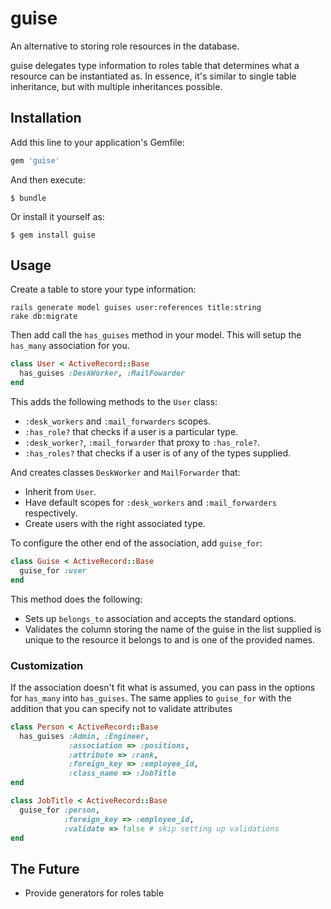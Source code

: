 # guise

An alternative to storing role resources in the database.

guise delegates type information to roles table that determines what a resource
can be instantiated as. In essence, it's similar to single table inheritance,
but with multiple inheritances possible.


## Installation

Add this line to your application's Gemfile:

```ruby
gem 'guise'
```

And then execute:

```
$ bundle
```

Or install it yourself as:

```
$ gem install guise
```


## Usage

Create a table to store your type information:

```
rails generate model guises user:references title:string
rake db:migrate
```

Then add call the `has_guises` method in your model. This will setup the
`has_many` association for you.

```ruby
class User < ActiveRecord::Base
  has_guises :DeskWorker, :MailFowarder
end
```

This adds the following methods to the `User` class:
* `:desk_workers` and `:mail_forwarders` scopes.
* `:has_role?` that checks if a user is a particular type.
* `:desk_worker?`, `:mail_forwarder` that proxy to `:has_role?`.
* `:has_roles?` that checks if a user is of any of the types supplied.

And creates classes `DeskWorker` and `MailForwarder` that:
* Inherit from `User`.
* Have default scopes for `:desk_workers` and `:mail_forwarders` respectively.
* Create users with the right associated type.


To configure the other end of the association, add `guise_for`:

```ruby
class Guise < ActiveRecord::Base
  guise_for :user
end
```

This method does the following:
* Sets up `belongs_to` association and accepts the standard options.
* Validates the column storing the name of the guise in the list supplied is
  unique to the resource it belongs to and is one of the provided names.


### Customization

If the association doesn't fit what is assumed, you can pass in the options for
`has_many` into `has_guises`. The same applies to `guise_for` with the addition that you can specify not to validate attributes 

```ruby
class Person < ActiveRecord::Base
  has_guises :Admin, :Engineer,
             :association => :positions,
             :attribute => :rank,
             :foreign_key => :employee_id,
             :class_name => :JobTitle
end

class JobTitle < ActiveRecord::Base
  guise_for :person,
            :foreign_key => :employee_id,
            :validate => false # skip setting up validations
end
```


## The Future

* Provide generators for roles table
